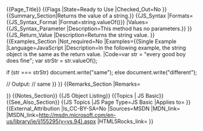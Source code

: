 {{Page_Title}}
{{Flags
|State=Ready to Use
|Checked_Out=No
}}
{{Summary_Section|Returns the value of a string.}}
{{JS_Syntax
|Formats={{JS_Syntax_Format
|Format=string.valueOf()}}
|Values={{JS_Syntax_Parameter
|Description=This method has no parameters.}}
}}
{{JS_Return_Value
|Description=Returns the string value.
}}
{{Examples_Section
|Not_required=No
|Examples={{Single Example
|Language=JavaScript
|Description=In the following example, the string object is the same as the return value.
|Code=var str = "every good boy does fine";
var strStr = str.valueOf();
 
if (str === strStr)
document.write("same");
else
document.write("different");
 
// Output:
// same
}}
}}
{{Remarks_Section
|Remarks=
 
}}
{{Notes_Section}}
{{JS Object Listing}}
{{Topics | JS Basic}}
{{See_Also_Section}}
{{JS Topics
|JS Page Type=JS Basic
|Applies to=
}}
{{External_Attribution
|Is_CC-BY-SA=No
|Sources=MSDN
|MDN_link=
|MSDN_link=http://msdn.microsoft.com/en-us/library/ie/jj155295(v=vs.94).aspx
|HTML5Rocks_link=
}}
